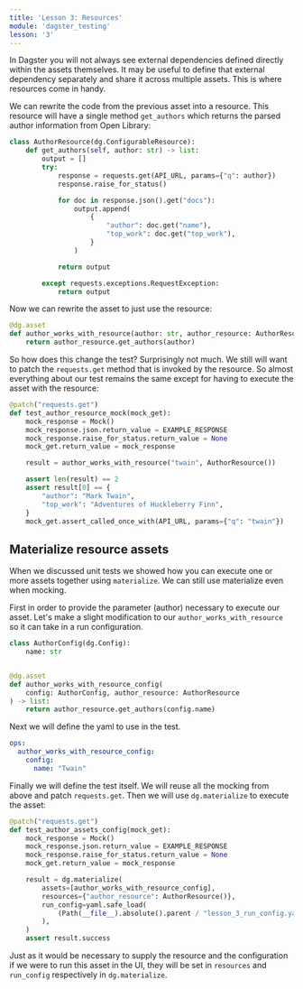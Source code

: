 ```yaml
---
title: 'Lesson 3: Resources'
module: 'dagster_testing'
lesson: '3'
---
```


In Dagster you will not always see external dependencies defined directly within the assets themselves. It may be useful to define that external dependency separately and share it across multiple assets. This is where resources come in handy.

We can rewrite the code from the previous asset into a resource. This resource will have a single method `get_authors` which returns the parsed author information from Open Library:

```python
class AuthorResource(dg.ConfigurableResource):
    def get_authors(self, author: str) -> list:
        output = []
        try:
            response = requests.get(API_URL, params={"q": author})
            response.raise_for_status()

            for doc in response.json().get("docs"):
                output.append(
                    {
                        "author": doc.get("name"),
                        "top_work": doc.get("top_work"),
                    }
                )

            return output

        except requests.exceptions.RequestException:
            return output
```

Now we can rewrite the asset to just use the resource:

```python
@dg.asset
def author_works_with_resource(author: str, author_resource: AuthorResource) -> list:
    return author_resource.get_authors(author)
```

So how does this change the test? Surprisingly not much. We still will want to patch the `requests.get` method that is invoked by the resource. So almost everything about our test remains the same except for having to execute the asset with the resource:

```python
@patch("requests.get")
def test_author_resource_mock(mock_get):
    mock_response = Mock()
    mock_response.json.return_value = EXAMPLE_RESPONSE
    mock_response.raise_for_status.return_value = None
    mock_get.return_value = mock_response

    result = author_works_with_resource("twain", AuthorResource())

    assert len(result) == 2
    assert result[0] == {
        "author": "Mark Twain",
        "top_work": "Adventures of Huckleberry Finn",
    }
    mock_get.assert_called_once_with(API_URL, params={"q": "twain"})
```

## Materialize resource assets

When we discussed unit tests we showed how you can execute one or more assets together using `materialize`. We can still use materialize even when mocking.

First in order to provide the parameter (author) necessary to execute our asset. Let's make a slight modification to our `author_works_with_resource` so it can take in a run configuration.

```python
class AuthorConfig(dg.Config):
    name: str


@dg.asset
def author_works_with_resource_config(
    config: AuthorConfig, author_resource: AuthorResource
) -> list:
    return author_resource.get_authors(config.name)
```

Next we will define the yaml to use in the test.

```yaml
ops:
  author_works_with_resource_config:
    config:
      name: "Twain"
```

Finally we will define the test itself. We will reuse all the mocking from above and patch `requests.get`. Then we will use `dg.materialize` to execute the asset:

```python
@patch("requests.get")
def test_author_assets_config(mock_get):
    mock_response = Mock()
    mock_response.json.return_value = EXAMPLE_RESPONSE
    mock_response.raise_for_status.return_value = None
    mock_get.return_value = mock_response

    result = dg.materialize(
        assets=[author_works_with_resource_config],
        resources={"author_resource": AuthorResource()},
        run_config=yaml.safe_load(
            (Path(__file__).absolute().parent / "lesson_3_run_config.yaml").open()
        ),
    )
    assert result.success
```

Just as it would be necessary to supply the resource and the configuration if we were to run this asset in the UI, they will be set in `resources` and `run_config` respectively in `dg.materialize`.